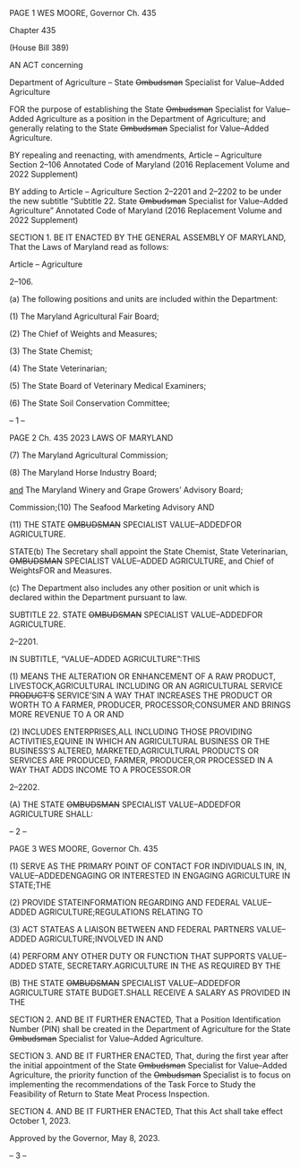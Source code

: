 PAGE 1
WES MOORE, Governor Ch. 435

Chapter 435

(House Bill 389)

AN ACT concerning

Department of Agriculture – State ~~Ombudsman~~ Specialist for Value–Added
Agriculture

FOR the purpose of establishing the State ~~Ombudsman~~ Specialist for Value–Added
Agriculture as a position in the Department of Agriculture; and generally relating to
the State ~~Ombudsman~~ Specialist for Value–Added Agriculture.

BY repealing and reenacting, with amendments,
Article – Agriculture
Section 2–106
Annotated Code of Maryland
(2016 Replacement Volume and 2022 Supplement)

BY adding to
Article – Agriculture
Section 2–2201 and 2–2202 to be under the new subtitle “Subtitle 22. State
~~Ombudsman~~ Specialist for Value–Added Agriculture”
Annotated Code of Maryland
(2016 Replacement Volume and 2022 Supplement)

SECTION 1. BE IT ENACTED BY THE GENERAL ASSEMBLY OF MARYLAND,
That the Laws of Maryland read as follows:

Article – Agriculture

2–106.

(a) The following positions and units are included within the Department:

(1) The Maryland Agricultural Fair Board;

(2) The Chief of Weights and Measures;

(3) The State Chemist;

(4) The State Veterinarian;

(5) The State Board of Veterinary Medical Examiners;

(6) The State Soil Conservation Committee;

– 1 –

PAGE 2
Ch. 435 2023 LAWS OF MARYLAND

(7) The Maryland Agricultural Commission;

(8) The Maryland Horse Industry Board;

[and](9) The Maryland Winery and Grape Growers’ Advisory Board;

Commission;(10) The Seafood Marketing Advisory AND

(11) THE STATE ~~OMBUDSMAN~~ SPECIALIST VALUE–ADDEDFOR
AGRICULTURE.

STATE(b) The Secretary shall appoint the State Chemist, State Veterinarian,
~~OMBUDSMAN~~ SPECIALIST VALUE–ADDED AGRICULTURE, and Chief of WeightsFOR
and Measures.

(c) The Department also includes any other position or unit which is declared
within the Department pursuant to law.

SUBTITLE 22. STATE ~~OMBUDSMAN~~ SPECIALIST VALUE–ADDEDFOR
AGRICULTURE.

2–2201.

IN SUBTITLE, “VALUE–ADDED AGRICULTURE”:THIS

(1) MEANS THE ALTERATION OR ENHANCEMENT OF A RAW
PRODUCT, LIVESTOCK,AGRICULTURAL INCLUDING OR AN AGRICULTURAL SERVICE
~~PRODUCT’S~~ SERVICE’SIN A WAY THAT INCREASES THE PRODUCT OR WORTH TO A
FARMER, PRODUCER, PROCESSOR;CONSUMER AND BRINGS MORE REVENUE TO A OR
AND

(2) INCLUDES ENTERPRISES,ALL INCLUDING THOSE PROVIDING
ACTIVITIES,EQUINE IN WHICH AN AGRICULTURAL BUSINESS OR THE
BUSINESS’S ALTERED, MARKETED,AGRICULTURAL PRODUCTS OR SERVICES ARE
PRODUCED, FARMER, PRODUCER,OR PROCESSED IN A WAY THAT ADDS INCOME TO A
PROCESSOR.OR

2–2202.

(A) THE STATE ~~OMBUDSMAN~~ SPECIALIST VALUE–ADDEDFOR
AGRICULTURE SHALL:

– 2 –

PAGE 3
WES MOORE, Governor Ch. 435

(1) SERVE AS THE PRIMARY POINT OF CONTACT FOR INDIVIDUALS
IN, IN, VALUE–ADDEDENGAGING OR INTERESTED IN ENGAGING AGRICULTURE IN
STATE;THE

(2) PROVIDE STATEINFORMATION REGARDING AND FEDERAL
VALUE–ADDED AGRICULTURE;REGULATIONS RELATING TO

(3) ACT STATEAS A LIAISON BETWEEN AND FEDERAL PARTNERS
VALUE–ADDED AGRICULTURE;INVOLVED IN AND

(4) PERFORM ANY OTHER DUTY OR FUNCTION THAT SUPPORTS
VALUE–ADDED STATE, SECRETARY.AGRICULTURE IN THE AS REQUIRED BY THE

(B) THE STATE ~~OMBUDSMAN~~ SPECIALIST VALUE–ADDEDFOR
AGRICULTURE STATE BUDGET.SHALL RECEIVE A SALARY AS PROVIDED IN THE

SECTION 2. AND BE IT FURTHER ENACTED, That a Position Identification
Number (PIN) shall be created in the Department of Agriculture for the State ~~Ombudsman~~
Specialist for Value–Added Agriculture.

SECTION 3. AND BE IT FURTHER ENACTED, That, during the first year after
the initial appointment of the State ~~Ombudsman~~ Specialist for Value–Added Agriculture,
the priority function of the ~~Ombudsman~~ Specialist is to focus on implementing the
recommendations of the Task Force to Study the Feasibility of Return to State Meat Process
Inspection.

SECTION 4. AND BE IT FURTHER ENACTED, That this Act shall take effect
October 1, 2023.

Approved by the Governor, May 8, 2023.

– 3 –